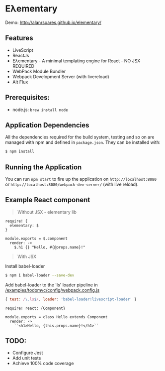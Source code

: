 Eλementary
==========

Demo: http://alanrsoares.github.io/elementary/

## Features
- LiveScript
- ReactJs
- Eλementary - A minimal templating engine for React - NO JSX REQUIRED
- WebPack Module Bundler
- Webpack Development Server (with livereload)
- Alt Flux

## Prerequisites:

- node.js: `brew install node`

## Application Dependencies

All the dependencies required for the build system, testing and so on are managed with npm and defined in `package.json`.
They can be installed with:

```bash
$ npm install
```

## Running the Application

You can run `npm start` to fire up the application on `http://localhost:8080`
or `http://localhost:8080/webpack-dev-server/` (with live reload).

## Example React component

> Without JSX - elementary lib

```LiveScript
require! {
  elementary: $
}

module.exports = $.component
  render: ->
    $.h1 {} "Hello, #{@props.name}!"
```

> With JSX

Install babel-loader
```bash
$ npm i babel-loader --save-dev
```

Add babel-loader to the 'ls' loader pipeline in [/examples/todomvc/config/webpack.config.js](./examples/todomvc/config/webpack.config.js#L16)
```javascript
{ test: /\.ls$/, loader: 'babel-loader!livescript-loader' }
```

```LiveScript
require! react: {Component}

module.exports = class Hello extends Component
  render: ->
    ``<h1>Hello, {this.props.name}!</h1>``
```

## TODO:

- Configure Jest
- Add unit tests
- Achieve 100% code coverage
